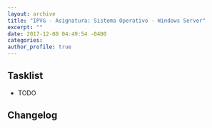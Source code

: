 ```yaml
---
layout: archive
title: "IPVG - Asignatura: Sistema Operativo - Windows Server"
excerpt: ""
date: 2017-12-08 04:49:54 -0400
categories: 
author_profile: true
---
```


## Tasklist

- TODO

## Changelog

